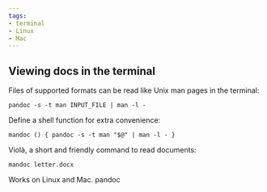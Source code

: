 ```yaml
---
tags:
- terminal
- Linux
- Mac
---
```


## Viewing docs in the terminal

Files of supported formats can be read like Unix man pages in the
terminal:

    pandoc -s -t man INPUT_FILE | man -l -

Define a shell function for extra convenience:

    mandoc () { pandoc -s -t man "$@" | man -l - }

Violà, a short and friendly command to read documents:

    mandoc letter.docx

Works on Linux and Mac. pandoc
